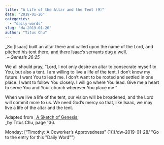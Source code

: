 ```yaml
---
title: "A Life of the Altar and the Tent (9)"
date: "2019-01-26"
categories: 
  - "daily-words"
slug: "dw-2019-01-26"
author: "Titus Chu"
---
```


_So \[Isaac\] built an altar there and called upon the name of the Lord, and pitched his tent there; and there Isaac’s servants dug a well.  
__– Genesis 26:25_

We all should pray, “Lord, I not only desire an altar to consecrate myself to You, but also a tent. I am willing to live a life of the tent. I don’t know my future. I want You to lead me. I don’t want to be rooted and settled in one place. I want to follow You closely. I will go where You lead. Give me a heart to serve You and Your church wherever You place me.”  
  
When we live a life of the tent, our vision will be broadened, and the Lord will commit more to us. We need God’s mercy so that, like Isaac, we may live a life of the altar and the tent.

Adapted from _[A Sketch of Genesis](/book-gen-sketch "Go to the listing for this book"),  
_by Titus Chu, page 136.

Monday: [“Timothy: A Coworker’s Approvedness” (1)](/dw-2019-01-28/ "Go to the entry for this "Daily Word"")
